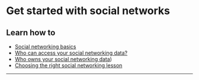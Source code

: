 # Get started with social networks

## Learn how to

- [Social networking basics](topics/practice-4-safe-social-networks/0-getting-started/3-1-learn.md)
- [Who can access your social networking data?](topics/practice-4-safe-social-networks/0-getting-started/3-2-learn.md)
- [Who owns your social networking data](topics/practice-4-safe-social-networks/0-getting-started/3-3-learn.md))
- [Choosing the right social networking lesson](topics/practice-4-safe-social-networks/0-getting-started/3-4-learn.md)

***